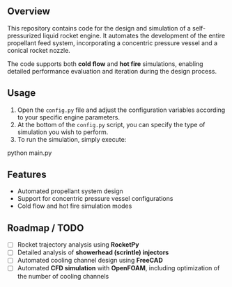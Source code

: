 ## Overview

This repository contains code for the design and simulation of a self-pressurized liquid rocket engine. It automates the development of the entire propellant feed system, incorporating a concentric pressure vessel and a conical rocket nozzle.

The code supports both **cold flow** and **hot fire** simulations, enabling detailed performance evaluation and iteration during the design process.

## Usage

1. Open the `config.py` file and adjust the configuration variables according to your specific engine parameters.
2. At the bottom of the `config.py` script, you can specify the type of simulation you wish to perform.
3. To run the simulation, simply execute:

python main.py


## Features

- Automated propellant system design
- Support for concentric pressure vessel configurations
- Cold flow and hot fire simulation modes

## Roadmap / TODO

- [ ] Rocket trajectory analysis using **RocketPy**
- [ ] Detailed analysis of **showerhead (scrintle) injectors**
- [ ] Automated cooling channel design using **FreeCAD**
- [ ] Automated **CFD simulation** with **OpenFOAM**, including optimization of the number of cooling channels
